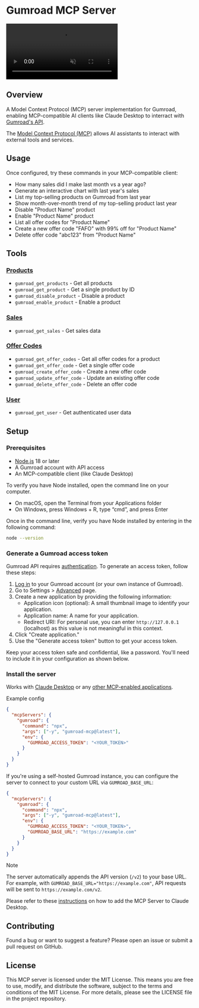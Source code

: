 # Gumroad MCP Server

<video src="https://gist.github.com/user-attachments/assets/3750b072-053c-40a0-9c89-361f861350db" controls autoplay loop muted>
Your browser does not support the video tag.
</video>

## Overview

A Model Context Protocol (MCP) server implementation for Gumroad, enabling MCP-compatible AI clients like Claude Desktop to interract with [Gumroad's API](https://gumroad.com/api).

The [Model Context Protocol (MCP)](https://modelcontextprotocol.io) allows AI assistants to interact with external tools and services.

## Usage

Once configured, try these commands in your MCP-compatible client:

- How many sales did I make last month vs a year ago?
- Generate an interactive chart with last year's sales
- List my top-selling products on Gumroad from last year
- Show month-over-month trend of my top-selling product last year
- Disable "Product Name" product
- Enable "Product Name" product
- List all offer codes for "Product Name"
- Create a new offer code "FAFO" with 99% off for "Product Name"
- Delete offer code "abc123" from "Product Name"

## Tools

### [Products](https://gumroad.com/api#products)

- `gumroad_get_products` - Get all products
- `gumroad_get_product` - Get a single product by ID
- `gumroad_disable_product` - Disable a product
- `gumroad_enable_product` - Enable a product

### [Sales](https://gumroad.com/api#sales)

- `gumroad_get_sales` - Get sales data

### [Offer Codes](https://gumroad.com/api#offer-codes)

- `gumroad_get_offer_codes` - Get all offer codes for a product
- `gumroad_get_offer_code` - Get a single offer code
- `gumroad_create_offer_code` - Create a new offer code
- `gumroad_update_offer_code` - Update an existing offer code
- `gumroad_delete_offer_code` - Delete an offer code

### [User](https://gumroad.com/api#user)

- `gumroad_get_user` - Get authenticated user data

## Setup

### Prerequisites

- [Node.js](https://nodejs.org) 18 or later
- A Gumroad account with API access
- An MCP-compatible client (like Claude Desktop)

To verify you have Node installed, open the command line on your computer.

- On macOS, open the Terminal from your Applications folder
- On Windows, press Windows + R, type “cmd”, and press Enter

Once in the command line, verify you have Node installed by entering in the following command:

```bash
node --version
```

### Generate a Gumroad access token

Gumroad API requires [authentication](https://gumroad.com/api#api-authentication). To generate an access token, follow these steps:

1. [Log in](https://gumroad.com/login) to your Gumroad account (or your own instance of Gumroad).
2. Go to Settings > [Advanced](https://gumroad.com/settings/advanced) page.
3. Create a new application by providing the following information:
   - Application icon (optional): A small thumbnail image to identify your application.
   - Application name: A name for your application.
   - Redirect URI: For personal use, you can enter `http://127.0.0.1` (localhost) as this value is not meaningful in this context.
4. Click "Create application."
5. Use the "Generate access token" button to get your access token.

Keep your access token safe and confidential, like a password. You'll need to include it in your configuration as shown below.

### Install the server

Works with [Claude Desktop](https://claude.ai/download) or any [other MCP-enabled applications](https://modelcontextprotocol.io/clients).

Example config

```json
{
  "mcpServers": {
    "gumroad": {
      "command": "npx",
      "args": ["-y", "gumroad-mcp@latest"],
      "env": {
        "GUMROAD_ACCESS_TOKEN": "<YOUR_TOKEN>"
      }
    }
  }
}
```

If you're using a self-hosted Gumroad instance, you can configure the server to connect to your custom URL via `GUMROAD_BASE_URL`:

```json
{
  "mcpServers": {
    "gumroad": {
      "command": "npx",
      "args": ["-y", "gumroad-mcp@latest"],
      "env": {
        "GUMROAD_ACCESS_TOKEN": "<YOUR_TOKEN>",
        "GUMROAD_BASE_URL": "https://example.com"
      }
    }
  }
}
```

> [!NOTE]
> The server automatically appends the API version (`/v2`) to your base URL. For example, with `GUMROAD_BASE_URL="https://example.com"`, API requests will be sent to `https://example.com/v2`.

Please refer to these [instructions](https://modelcontextprotocol.io/quickstart/user) on how to add the MCP Server to Claude Desktop.

## Contributing

Found a bug or want to suggest a feature? Please open an issue or submit a pull request on GitHub.

## License

This MCP server is licensed under the MIT License. This means you are free to use, modify, and distribute the software, subject to the terms and conditions of the MIT License. For more details, please see the LICENSE file in the project repository.
